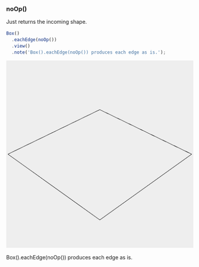 ### noOp()
Just returns the incoming shape.

```JavaScript
Box()
  .eachEdge(noOp())
  .view()
  .note('Box().eachEdge(noOp()) produces each edge as is.');
```

![Image](noOp.md.0.png)

Box().eachEdge(noOp()) produces each edge as is.
